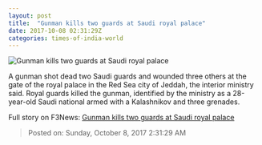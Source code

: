 ```yaml
---
layout: post
title:  "Gunman kills two guards at Saudi royal palace"
date: 2017-10-08 02:31:29Z
categories: times-of-india-world
---
```


![Gunman kills two guards at Saudi royal palace](https://static.toiimg.com/photo/msid-60990058/60990058.jpg?40443)

A gunman shot dead two Saudi guards and wounded three others at the gate of the royal palace in the Red Sea city of Jeddah, the interior ministry said. Royal guards killed the gunman, identified by the ministry as a 28-year-old Saudi national armed with a Kalashnikov and three grenades.


Full story on F3News: [Gunman kills two guards at Saudi royal palace](http://www.f3nws.com/n/J2URCC)

> Posted on: Sunday, October 8, 2017 2:31:29 AM
